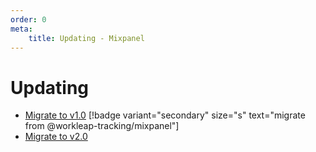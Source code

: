 ```yaml
---
order: 0
meta:
    title: Updating - Mixpanel
---
```


# Updating

- [Migrate to v1.0](./migrate-to-v1.0.md) [!badge variant="secondary" size="s" text="migrate from @workleap-tracking/mixpanel"]
- [Migrate to v2.0](./migrate-to-v2.0.md)

